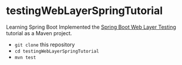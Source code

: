 # testingWebLayerSpringTutorial
Learning Spring Boot
Implemented the [Spring Boot Web Layer Testing](https://spring.io/guides/gs/testing-web/) tutorial as a Maven project.
- `git clone` this repository
- `cd testingWebLayerSpringTutorial`
- `mvn test`

